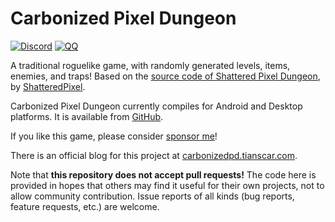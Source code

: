 # Carbonized Pixel Dungeon

[![Discord](https://img.shields.io/discord/978644808102994020?logo=discord)](https://discord.gg/24Bykt4YfJ)
[![QQ](https://img.shields.io/badge/QQ%20group-join-brightgreen)](https://jq.qq.com/?_wv=1027&k=Af0aT21o)

A traditional roguelike game, with randomly generated levels, items, enemies, and traps! Based on the [source code of Shattered Pixel Dungeon](https://github.com/00-Evan/shattered-pixel-dungeon), by [ShatteredPixel](https://shatteredpixel.com).

Carbonized Pixel Dungeon currently compiles for Android and Desktop platforms. It is available from [GitHub](https://github.com/AnsdoShip/carbonized-pixel-dungeon/releases).

If you like this game, please consider [sponsor me](https://afdian.net/a/tianscar)!

There is an official blog for this project at [carbonizedpd.tianscar.com](https://carbonizedpd.tianscar.com).

Note that **this repository does not accept pull requests!** The code here is provided in hopes that others may find it useful for their own projects, not to allow community contribution. Issue reports of all kinds (bug reports, feature requests, etc.) are welcome.